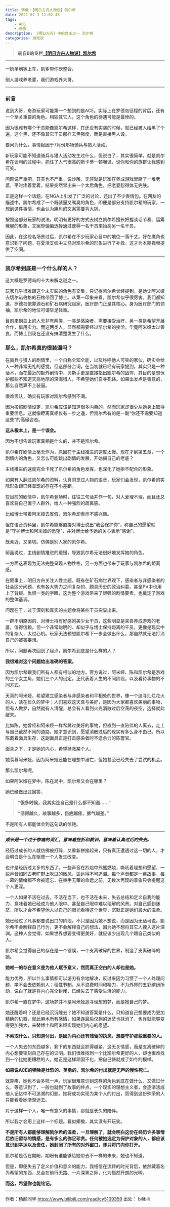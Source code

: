 ```yaml
---
title: 转载：【明日方舟人物说】凯尔希
date: 2021-02-1 11:02:43
tags:
    - ACG
    - 感悟
description: 《明日方舟》中的女主之一 凯尔希
categories: 游戏说
---
```





> **转自B站专栏[【明日方舟人物说】凯尔希](https://www.bilibili.com/read/cv5109359 "【明日方舟人物说】凯尔希")**


------------



一奶单刷等上车，凯爹带你砍整合。

别人游戏养老婆，我们游戏养大哥。


------------
### 前言

说到大哥，舟游玩家可能第一个想到的是ACE。实际上在罗德岛征程的背后，还有一个至关重要的角色。相较其它人，这个角色的待遇可能是最惨的。

因为很难有哪个干员能像凯尔希这样，在还没有实装的时候，就已经被人给黑了个遍，这个黑，还不像其它干员那样去黑强度，而是直接黑人设。   

要问为什么，事情起因于7月份那场骑兵与猎人活动。


新玩家可能不知道骑兵与猎人活动发生过什么，但说白了，其实很简单，就是凯尔希在谈判的过程中，抓住了人气很高的斯卡蒂一顿嘲讽，说你和你的族群让我感到可笑。

问题说严重吧，其实也不严重，说沙雕，无非就是玩家在养成游戏里厨了一堆老婆，平时疼着爱着，结果突然冒出来一个太后角色，把老婆怼得体无完肤。

正是这样一个话题，在NGA上引发了广泛的讨论，还出了不少表情包。在网友的描述中，凯尔希成了一个既装逼又嘴臭的角色，即便是部分支持凯尔希的玩家，一想到这件事情，也会认为鹰角的文案需要背大锅。


按照这部分玩家的说法，明明有更好的方式去树立凯尔希擅长把握谈话节奏、运筹帷幄的形象，文案却偏偏选择通过羞辱一名干员来抬高另一名干员。

因此，在这段名场景过后，凯尔希在不少玩家心目中的地位一落千丈。好在鹰角也意识到了问题，在夏活支线中立马对凯尔希的形象进行了补救，这才为本期视频提供了空间。

------------




### 凯尔希到底是一个什么样的人？

这大概是罗德岛的十大未解之谜之一。

玩家几乎很难跟这个未实装的角色有交集，只记得凯尔希曾经提到，是她让阿米娅去切尔诺伯格的石棺带回了博士。从第一印象来看，凯尔希似乎很厉害。我们都知道，罗德岛依靠源石和矿石病研究起家，医疗部门正是其核心。身为医疗部门的领袖，凯尔希的地位可谓举足轻重。

目前来到岛上的人无非有两类，一类是感染者，需要接受治疗，另一类是希望开展合作，借用实力。而这两类人，显然都需要经过凯尔希的接洽，毕竟阿米娅太过善良，而博士到现在还没有搞清楚发生了什么。



### 那么，凯尔希真的很装逼吗？

在骑兵与猎人的剧情里，一个自称全知全能，以及称呼他人可笑的家伙，确实会给人一种非常无礼的感觉，但这部分台词，在当初就已经有玩家提到，其实只是一种话术，而在最近的额外剧情中，贝斯手更是直接指出凯尔希的凶悍，其目的是想保护那些不知道天高地厚的深海猎人，不希望她们自寻死路。如果出发点是善意的，那么自然算不上装逼。

很难否认，确实有玩家对凯尔希感到不满。

因为按照剧情设定，凯尔希应该是知道很多内幕的，然而玩家却很少从她身上取得重要信息。这就像距离真相仅有一步之遥，但凯尔希有的是一副“你还不需要知道这些”的高傲姿态。



**这从根本上，是一个误会。**

因为不想告诉玩家真相是什么的，并不是凯尔希。

凯尔希在剧情上毫无作为，原因在于主线推进的速度太慢。现在才到第五章，一个剧情内的角色，又怎么可能跳出剧情的发展，开始揭自己的老底？

主线推进的速度完全卡死了凯尔希的角色发挥，也深化了她拒不配合的形象。

如果有人翻过凯尔希的资料，认真浏览过人物的语音，玩家们会发现，凯尔希的实际形象跟已经呈现的存在不小差距。


在目前的剧情中，凯尔希登场时，往往三句话并作一句，对人爱理不理，而且还总喜欢将自己置于人群外，给人一种强烈的疏离感。

比如博士带着阿米娅去度假，凯尔希却表示不感兴趣。

但在语音资料里，凯尔希能够直接对博士说出“我会保护你”，称自己的愿望就是“守护博士和阿米娅的愿望”，并对博士给予她的关心表示“感谢”。

既亲近，又亲切。仿佛是别人家的凯尔希。


前面说过，主线剧情推进的缓慢，导致凯尔希无法很好地发挥她的角色。

一方面这表现为无法完整呈现人物性格，另一方面也带来了玩家与凯尔希的距离感。



在叙事上，明日方舟关注人性主题。既有在矿石病世界观下，感染者与非感染者的社会区分问题，也有各大势力之间复杂的、颇具历史的政治纠葛。甚至PV中也用上了背叛、仇恨一类的字眼，这为整个游戏带来了很强的剧情要素，也奠定了游戏的整体基调。

问题在于，过于深刻和真实的主题会将某些干员突显出来。

一群不明原因的、对博士持有好感的美少女干员，这些明显是来自养成游戏的老婆，值得信赖。但一个非常聪明的、却似乎与博士保持距离的干员，更像是现实中的复杂人，太过心机。玩家无法预想凯尔希下一步会做出什么，那自然就无法打消自己的被害妄想。

所以，问题再次回到了起点，凯尔希到底是什么样的人？


**我很难对这个问题给出准确的答案。**


因为凯尔希跟我们所有人都有相似的地方。官方说过，阿米娅、陈和凯尔希是游戏的三个女主角，她们三个人的设定，正代表着人生的不同阶段，以及看待事物的不同方式。

天真的阿米娅，希望建立感染者与非感染者和平相处的世界，像一个追寻灿烂花火的人，活在长久的梦中；人们喜欢这天真与美好，是因为大家都喜欢美丽的事物，但有人做梦，自然就有人清醒，总会有人看到火光消散过后空荡的夜空，选择就此醒来。

比如陈，她曾经和阿米娅一样希冀过美好的事物，但直到一直陪伴的人离去，走上与自己截然不同的道路，她才意识到，愿望消散过后的现实有多么身不由己。所以陈戴着面具生存，这副面具正是打击感染者时不遗余力的陈警官。


面具之下，才是她的内心，希望拯救某个人。

她羡慕阿米娅，因为阿米娅还能在理想中溺亡，但她甚至已经失去了尝试的机会。

那么凯尔希呢。

如果阿米娅在梦中，陈在局中，凯尔希又会在哪里？

她已经做出过回答，

> **“很多时候，我其实连自己是什么都不知道……”**


> **“活得越久，故事越多，伤疤越疼，脾气越差。”**


不是所有人都能体会到这句话的惊艳。


------------



***成长是一个过于惨痛的词汇，意味着挫折和教训，意味着认真过后的失去。***

经历过成长的人就仿佛被打碎，又重新拼接起来，只有真正遭遇过这一切的人，才会明白是什么在驱使一个人发生改变。

也许是经历过太多的东西了。一些声音在烈焰中熊熊燃烧，嘶吼着理想和愿望，一些声音如同古老旷野上吹过的微风，遥远得不可追溯。每个声音都是一幕故事，每一幕的情绪都不会被遗忘，在束手无策的命运之前，无数次再现的景象只会提醒这个人更深。



一个人如果不活在过去，不活在当下，也不活在未来，失去总结和定义自我的能力，意味着她已经成为他人眼中、甚至自己眼中难以理解的风景。对自己感到迷茫，所以才会不希望他人以自己的眼光看待这个世界，沉默正是她们最大的温柔。

她已经过了凡事都要说出口的阶段，不只是因为她不想说，而是因为无话可说。凯尔希不会解释自己行为，更不会解释自己的想法，因为她不想将其它人拽入这片深渊。这种人会觉得，如果世界想要变得更美好，就应该少出现几个跟自己类似的人。

凯尔希会觉得自己的存在是一个错误，一个支离破碎的世界，制造了支离破碎的她。

**她唯一的存在意义是为他人赋予意义，然而真正空白的人却也是她。**



能力优秀，所以什么事情都可以游刃有余地解决，反过来因为习惯了一个人处理问题，学不会去依赖别人；理性节制，从不浪费时间和精力，不为外界的五彩缤纷所动，说白了就是将内心完全封闭，已经失去了感受生活的能力。

凯尔希一直在梦中，这场梦并不是阿米娅追寻理想的梦，而是她自己的梦。

她还醒着吗？还是已经沉沉睡去？她不知道答案是什么，只知道自己想要成为更加精确的机器，就此麻木所有感情，如果连最后仅剩的迷茫也抹消了，也许就能够变得更加强大，来替博士和阿米娅实现她们内心的愿望。



**不索取什么，只知道付出，是因为内心还有残留的执念，想要守护那些重要的人。**


一个人失去的东西越多，剩下的东西就会抓得越紧，这无关情感，而是支离破碎的内心想要铭刻自己存在的证明。我们很难找到一个比凯尔希更好的人，却也很难找到一个比她更糟糕的人。她正是这样顽固不化，把自己铸就成了如今的模样。

**如果说ACE的牺牲是壮烈的、英勇的，凯尔希的付出就是无声的慢性死亡。**

就算疼，她也不会多吭一声。玩家很难意识到这样的角色到底在做什么、又做过什么，等意识到了，一般也就到了故事的终点。一个现实的理想主义者，会逐渐活成他人记忆中不可追溯的幻影。她将成功实现为某个人的付出，而得到这份殊荣的人只能看着她渐渐远去。

对于这样一个人，唯一有意义的事情，那就是长久的陪伴。



所以我才会用上这样一个标题。看似揶揄，其实没有开玩笑。

**不是所有人都能够理解凯尔希的温柔，一旦理解了，就会明白这份在经历许多事情后依旧留存的情感，是有多么的弥足珍贵。任何被她选定为保护对象的人，都应该意识到幸运以及责任，她封闭了所有的对外窗口，却只将门向你打开。**

凯尔希是否在期盼，期盼有谁能够给她带去不一样的未来，她也不知道。

但是，即便失去了定义价值和意义的能力，我相信在流转的时光背后，依然藏着名为希望的东西，总会在前行无路、一片深黑之际，化为豁然开朗的光明。



**而这，希望你也能铭记。**

------------



作者：杨颜同学
https://www.bilibili.com/read/cv5109359
出处： bilibili
